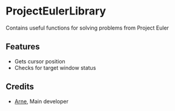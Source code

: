 # ProjectEulerLibrary
Contains useful functions for solving problems from Project Euler

## Features
- Gets cursor position
- Checks for target window status

## Credits
- [Arne](https://github.com/KFSPC8), Main developer
